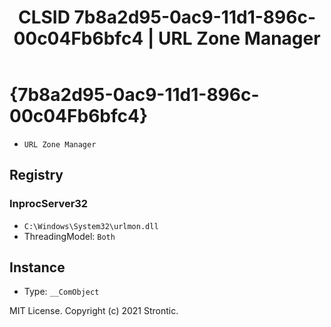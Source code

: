 ﻿---
title: "CLSID 7b8a2d95-0ac9-11d1-896c-00c04Fb6bfc4 | URL Zone Manager"
excerpt: What is COM-Object CLSID 7b8a2d95-0ac9-11d1-896c-00c04Fb6bfc4?
---

# {7b8a2d95-0ac9-11d1-896c-00c04Fb6bfc4}

* `URL Zone Manager`

## Registry


### InprocServer32

* `C:\Windows\System32\urlmon.dll`
* ThreadingModel: `Both`

## Instance

* Type: `__ComObject`

MIT License. Copyright (c) 2021 Strontic.


